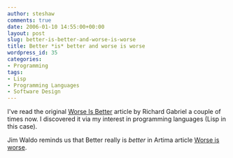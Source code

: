 ```yaml
---
author: steshaw
comments: true
date: 2006-01-10 14:55:00+00:00
layout: post
slug: better-is-better-and-worse-is-worse
title: Better *is* better and worse is worse
wordpress_id: 35
categories:
- Programming
tags:
- Lisp
- Programming Languages
- Software Design
---
```


I've read the original [Worse Is Better](http://www.dreamsongs.com/WorseIsBetter.html) article by Richard Gabriel a couple of times now. I discovered it via my interest in programming languages (Lisp in this case).

Jim Waldo reminds us that Better really is *better* in Artima article [Worse is worse](http://www.artima.com/weblogs/viewpost.jsp?thread=24807).
